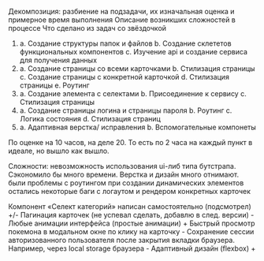 Декомпозиция: разбиение на подзадачи, их изначальная оценка и примерное время выполнения
Описание возникших сложностей в процессе
Что сделано из задач со звёздочкой

1. a. Создание структуры папок и файлов
   b. Создание склететов функциональных компонентов 
   c. Изучение api и создание сервиса для получения данных
2. a. Создание страницы со всеми карточками
   b. Стилизация страницы
   c. Создание страницы с конкретной карточкой
   d. Стилизация страницы
   e. Роутинг
3. a. Создание элемента с селектами
   b. Присоединение к сервису
   с. Стилизация страницы
4. a. Создание страницы логина и страницы пароля
   b. Роутинг
   c. Логика состояния
   d. Стилизация страниц
5. a. Адаптивная верстка/ исправления
   b. Вспомогательные компонеты
   
 По оценке на 10 часов, на деле 20. То есть по 2 часа на каждый пункт в идеале, но вышло как вышло.
 
 Сложности: невозможность использования ui-либ типа бутстрапа. Сэкономило бы много времени. Верстка и дизайн много отнимают.
            были проблемы с роутингом при создании динамических элементов
            остались некоторые баги с логаутом и рендером конкретных карточек
            

  Компонент «Селект категорий» написан самостоятельно (подсмотрел) +/-
  Пагинация карточек (не успевал сделать, добавлю в след. версии) -
  Любые анимации интерфейса (простые анимации) +
  Быстрый просмотр покемона в модальном окне по клику на карточку -
  Сохранение сессии авторизованного пользователя после закрытия вкладки браузера. Например, через local storage браузера - 
  Адаптивный дизайн (flexbox) + 

